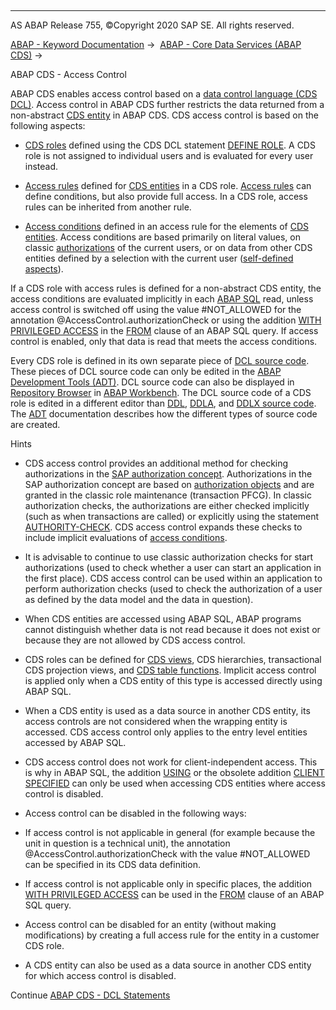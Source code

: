   

* * *

AS ABAP Release 755, ©Copyright 2020 SAP SE. All rights reserved.

[ABAP - Keyword Documentation](javascript:call_link\('abenabap.htm'\)) →  [ABAP - Core Data Services (ABAP CDS)](javascript:call_link\('abencds.htm'\)) → 

ABAP CDS - Access Control

ABAP CDS enables access control based on a [data control language (CDS DCL)](javascript:call_link\('abencds_f1_dcl_syntax.htm'\)). Access control in ABAP CDS further restricts the data returned from a non-abstract [CDS entity](javascript:call_link\('abencds_entity_glosry.htm'\) "Glossary Entry") in ABAP CDS. CDS access control is based on the following aspects:

-   [CDS roles](javascript:call_link\('abencds_role_glosry.htm'\) "Glossary Entry") defined using the CDS DCL statement [DEFINE ROLE](javascript:call_link\('abencds_f1_define_role.htm'\)). A CDS role is not assigned to individual users and is evaluated for every user instead.

-   [Access rules](javascript:call_link\('abenaccess_rule_glosry.htm'\) "Glossary Entry") defined for [CDS entities](javascript:call_link\('abencds_entity_glosry.htm'\) "Glossary Entry") in a CDS role. [Access rules](javascript:call_link\('abencds_dcl_role_rules.htm'\)) can define conditions, but also provide full access. In a CDS role, access rules can be inherited from another rule.

-   [Access conditions](javascript:call_link\('abenaccess_condition_glosry.htm'\) "Glossary Entry") defined in an access rule for the elements of [CDS entities](javascript:call_link\('abencds_entity_glosry.htm'\) "Glossary Entry"). Access conditions are based primarily on literal values, on classic [authorizations](javascript:call_link\('abenauthorization_glosry.htm'\) "Glossary Entry") of the current users, or on data from other CDS entities defined by a selection with the current user ([self-defined aspects](javascript:call_link\('abencds_f1_define_generic_aspect.htm'\))).

If a CDS role with access rules is defined for a non-abstract CDS entity, the access conditions are evaluated implicitly in each [ABAP SQL](javascript:call_link\('abenabap_sql_glosry.htm'\) "Glossary Entry") read, unless access control is switched off using the value #NOT\_ALLOWED for the annotation @AccessControl.authorizationCheck or using the addition [WITH PRIVILEGED ACCESS](javascript:call_link\('abapselect_data_source.htm'\)) in the [FROM](javascript:call_link\('abapfrom_clause.htm'\)) clause of an ABAP SQL query. If access control is enabled, only that data is read that meets the access conditions.

Every CDS role is defined in its own separate piece of [DCL source code](javascript:call_link\('abendcl_source_code_glosry.htm'\) "Glossary Entry"). These pieces of DCL source code can only be edited in the [ABAP Development Tools (ADT)](javascript:call_link\('abenadt_glosry.htm'\) "Glossary Entry"). DCL source code can also be displayed in [Repository Browser](javascript:call_link\('abenrepository_browser_glosry.htm'\) "Glossary Entry") in [ABAP Workbench](javascript:call_link\('abenabap_workbench_glosry.htm'\) "Glossary Entry"). The DCL source code of a CDS role is edited in a different editor than [DDL](javascript:call_link\('abenddl_source_code_glosry.htm'\) "Glossary Entry"), [DDLA](javascript:call_link\('abenddla_source_code_glosry.htm'\) "Glossary Entry"), and [DDLX source code](javascript:call_link\('abenddlx_source_code_glosry.htm'\) "Glossary Entry"). The [ADT](javascript:call_link\('abenadt_glosry.htm'\) "Glossary Entry") documentation describes how the different types of source code are created.

Hints

-   CDS access control provides an additional method for checking authorizations in the [SAP authorization concept](javascript:call_link\('abenbc_authority_check.htm'\)). Authorizations in the SAP authorization concept are based on [authorization objects](javascript:call_link\('abenauthorization_object_glosry.htm'\) "Glossary Entry") and are granted in the classic role maintenance (transaction PFCG). In classic authorization checks, the authorizations are either checked implicitly (such as when transactions are called) or explicitly using the statement [AUTHORITY-CHECK](javascript:call_link\('abapauthority-check_shortref.htm'\)). CDS access control expands these checks to include implicit evaluations of [access conditions](javascript:call_link\('abenaccess_condition_glosry.htm'\) "Glossary Entry").

-   It is advisable to continue to use classic authorization checks for start authorizations (used to check whether a user can start an application in the first place). CDS access control can be used within an application to perform authorization checks (used to check the authorization of a user as defined by the data model and the data in question).

-   When CDS entities are accessed using ABAP SQL, ABAP programs cannot distinguish whether data is not read because it does not exist or because they are not allowed by CDS access control.

-   CDS roles can be defined for [CDS views](javascript:call_link\('abencds_view_glosry.htm'\) "Glossary Entry"), CDS hierarchies, transactional CDS projection views, and [CDS table functions](javascript:call_link\('abencds_table_function_glosry.htm'\) "Glossary Entry"). Implicit access control is applied only when a CDS entity of this type is accessed directly using ABAP SQL.

-   When a CDS entity is used as a data source in another CDS entity, its access controls are not considered when the wrapping entity is accessed. CDS access control only applies to the entry level entities accessed by ABAP SQL.

-   CDS access control does not work for client-independent access. This is why in ABAP SQL, the addition [USING](javascript:call_link\('abapselect_client.htm'\)) or the obsolete addition [CLIENT SPECIFIED](javascript:call_link\('abapselect_client_obsolete.htm'\)) can only be used when accessing CDS entities where access control is disabled.

-   Access control can be disabled in the following ways:

-   If access control is not applicable in general (for example because the unit in question is a technical unit), the annotation @AccessControl.authorizationCheck with the value #NOT\_ALLOWED can be specified in its CDS data definition.

-   If access control is not applicable only in specific places, the addition [WITH PRIVILEGED ACCESS](javascript:call_link\('abapselect_data_source.htm'\)) can be used in the [FROM](javascript:call_link\('abapfrom_clause.htm'\)) clause of an ABAP SQL query.

-   Access control can be disabled for an entity (without making modifications) by creating a full access rule for the entity in a customer CDS role.

-   A CDS entity can also be used as a data source in another CDS entity for which access control is disabled.

Continue
[ABAP CDS - DCL Statements](javascript:call_link\('abencds_f1_dcl_syntax.htm'\))